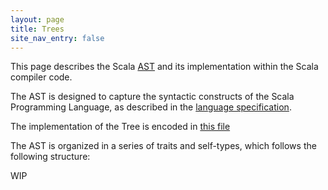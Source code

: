 ```yaml
---
layout: page
title: Trees
site_nav_entry: false
---
```


This page describes the Scala [AST]() and its implementation within the Scala compiler code. 

The AST is designed to capture the syntactic constructs of the Scala Programming Language, 
as described in the [language specification](https://www.scala-lang.org/files/archive/spec/2.12/13-syntax-summary.html).

The implementation of the Tree is encoded in [this file](https://github.com/scala/scala/blob/2.13.x/src/reflect/scala/reflect/internal/Trees.scala) 

The AST is organized in a series of traits and self-types, which follows the following structure: 

WIP
